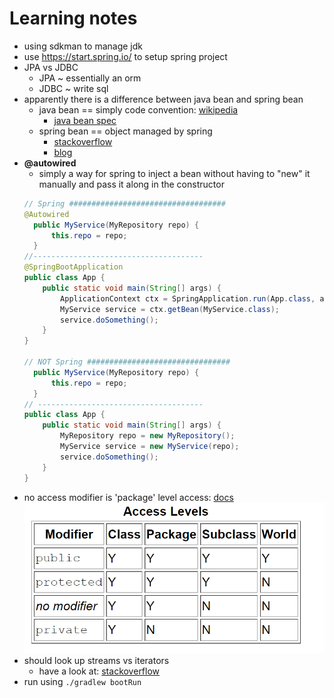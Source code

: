 # Learning notes

* using sdkman to manage jdk
* use https://start.spring.io/ to setup spring project
* JPA vs JDBC
  * JPA ~ essentially an orm
  * JDBC ~ write sql
* apparently there is a difference between java bean and spring bean
  * java bean == simply code convention: [wikipedia](https://en.wikipedia.org/wiki/JavaBeans)
    * [java bean spec](http://java.sun.com/javase/technologies/desktop/javabeans/docs/spec.html)
  * spring bean == object managed by spring
    * [stackoverflow](https://stackoverflow.com/questions/21866571/difference-between-javabean-and-spring-bean)
    * [blog](https://www.shaunabram.com/beans-vs-pojos/)
* **@autowired**
  * simply a way for spring to inject a bean without having to "new" it manually and pass it along in the constructor
  ```java
  // Spring ###################################
  @Autowired
    public MyService(MyRepository repo) {
        this.repo = repo;
    }
  //--------------------------------------
  @SpringBootApplication
  public class App {
      public static void main(String[] args) {
          ApplicationContext ctx = SpringApplication.run(App.class, args);
          MyService service = ctx.getBean(MyService.class);
          service.doSomething();
      }
  }

  // NOT Spring ################################
    public MyService(MyRepository repo) {
        this.repo = repo;
    }
  // -------------------------------------
  public class App {
      public static void main(String[] args) {
          MyRepository repo = new MyRepository();
          MyService service = new MyService(repo);
          service.doSomething();
      }
  }
  ```
* no access modifier is 'package' level access: [docs](https://docs.oracle.com/javase/tutorial/java/javaOO/accesscontrol.html)
![access levels](image.png)
* should look up streams vs iterators
  * have a look at: [stackoverflow](https://stackoverflow.com/questions/31210791/iterator-versus-stream-of-java-8)
* run using `./gradlew bootRun`